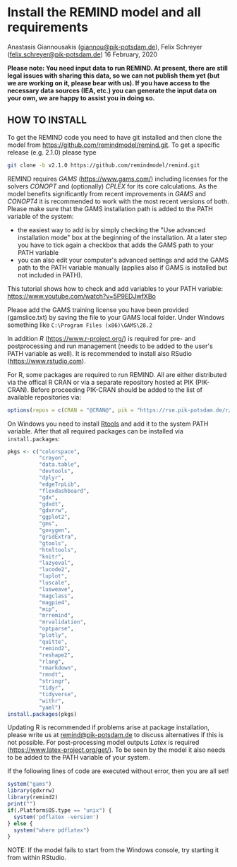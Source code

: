 Install the REMIND model and all requirements
================
Anastasis Giannousakis (<giannou@pik-potsdam.de>), Felix Schreyer (<felix.schreyer@pik-potsdam.de>)
16 February, 2020

**Please note: You need input data to run REMIND. At present, there are still legal issues with sharing this data, so we can not publish them yet (but we are working on it, please bear with us). If you have access to the necessary data sources (IEA, etc.) you can generate the input data on your own, we are happy to assist you in doing so.**

HOW TO INSTALL
--------------

To get the REMIND code you need to have git installed and then clone the model from <https://github.com/remindmodel/remind.git>. To get a specific release (e.g. 2.1.0) please type 

``` bash
git clone -b v2.1.0 https://github.com/remindmodel/remind.git 
```

REMIND requires *GAMS* (<https://www.gams.com/>) including licenses for the solvers *CONOPT* and (optionally) *CPLEX* for its core calculations. As the model benefits significantly from recent improvements in *GAMS* and *CONOPT4* it is recommended to work with the most recent versions of both. Please make sure that the GAMS installation path is added to the PATH variable of the system:

-   the easiest way to add is by simply checking the "Use advanced installation mode" box at the beginning of the installation. At a later step you have to tick again a checkbox that adds the GAMS path to your PATH variable
-   you can also edit your computer's advanced settings and add the GAMS path to the PATH variable manually (applies also if GAMS is installed but not included in PATH).

This tutorial shows how to check and add variables to your PATH variable: <https://www.youtube.com/watch?v=5P9EDJwfXBo>

Please add the GAMS training license you have been provided (gamslice.txt) by saving the file to your GAMS local folder. Under Windows something like `C:\Program Files (x86)\GAMS\28.2`

In addition *R* (<https://www.r-project.org/>) is required for pre- and postprocessing and run management (needs to be added to the user's PATH variable as well). It is recommended to install also RSudio (<https://www.rstudio.com>).

For R, some packages are required to run REMIND. All are either distributed via the offical R CRAN or via a separate repository hosted at PIK (PIK-CRAN). Before proceeding PIK-CRAN should be added to the list of available repositories via:

``` r
options(repos = c(CRAN = "@CRAN@", pik = "https://rse.pik-potsdam.de/r/packages"))
```

On Windows you need to install [Rtools](https://cran.r-project.org/bin/windows/Rtools/) and add it to the system PATH
variable. After that all required packages can be installed via `install.packages`:

``` r
pkgs <- c("colorspace",
          "crayon",
          "data.table",
          "devtools",
          "dplyr",
          "edgeTrpLib",
          "flexdashboard",
          "gdx",
          "gdxdt",
          "gdxrrw",
          "ggplot2",
          "gms",
          "goxygen",
          "gridExtra",
          "gtools",
          "htmltools",
          "knitr",
          "lazyeval",
          "lucode2",
          "luplot",
          "luscale",
          "lusweave",
          "magclass",
          "magpie4",
          "mip",
          "mrremind",
          "mrvalidation",
          "optparse",
          "plotly",
          "quitte",
          "remind2",
          "reshape2",
          "rlang",
          "rmarkdown",
          "rmndt",
          "stringr",
          "tidyr",
          "tidyverse",
          "withr",
          "yaml")
install.packages(pkgs)
```

Updating R is recommended if problems arise at package installation, please write us at remind@pik-potsdam.de to discuss alternatives if this is not possible. For post-processing model outputs *Latex* is required (<https://www.latex-project.org/get/>). To be seen by the model it also needs to be added to the PATH variable of your system.

If the following lines of code are executed without error, then you are all set!

``` r
system("gams")
library(gdxrrw)
library(remind2)
print("")
if(.Platform$OS.type == "unix") {
  system('pdflatex -version')
} else {
  system("where pdflatex")
}
```

NOTE: If the model fails to start from the Windows console, try starting it from within RStudio.
